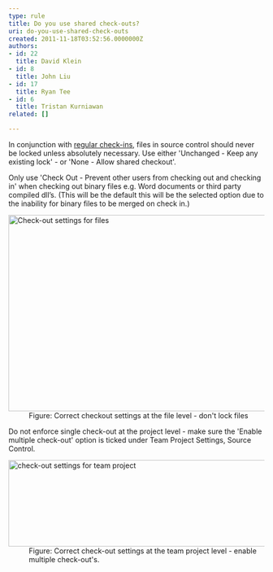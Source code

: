```yaml
---
type: rule
title: Do you use shared check-outs?
uri: do-you-use-shared-check-outs
created: 2011-11-18T03:52:56.0000000Z
authors:
- id: 22
  title: David Klein
- id: 8
  title: John Liu
- id: 17
  title: Ryan Tee
- id: 6
  title: Tristan Kurniawan
related: []

---
```




<span class='intro'> <p>In conjunction with <a href="/Pages/CheckinRegularly.aspx">regular check-ins</a>, files in source control should never be locked unless absolutely necessary. Use either 'Unchanged - Keep any existing lock' - or 'None - Allow shared checkout'.</p> </span>

<p>Only use 'Check Out - Prevent other users from checking out and checking in' when checking out binary files e.g. Word documents or third party compiled dll’s. (This will be the default this will be the selected option due to the inability for binary files to be merged on check in.)</p>
<dl><dt><img alt="Check-out settings for files" src="/PublishingImages/Check-outSettingsForFiles.jpg" width="607" height="386" /></dt>
<dd>Figure&#58; Correct checkout settings at the file level - don't lock files </dd></dl>
<p>Do not enforce single check-out at the project level - make sure the 'Enable multiple check-out' option is ticked under Team Project Settings, Source Control. </p>
<dl><dt><img alt="check-out settings for team project" src="/PublishingImages/Check-outSettingsForTeamProjects.jpg" width="666" height="170" /></dt>
<dd>Figure&#58; Correct check-out settings at the team project level - enable multiple check-out's.</dd></dl>


